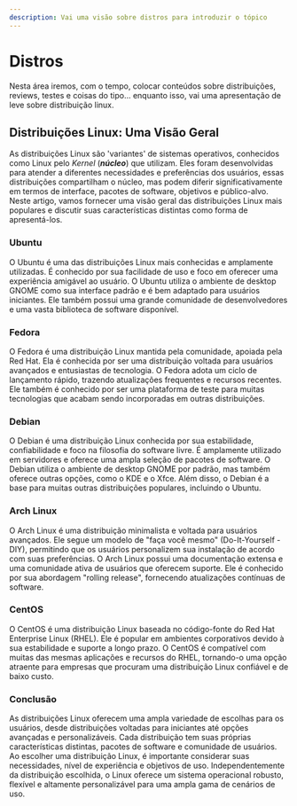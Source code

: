 ```yaml
---
description: Vai uma visão sobre distros para introduzir o tópico
---
```


# Distros

Nesta área iremos, com o tempo, colocar conteúdos sobre distribuições, reviews, testes e coisas do tipo... enquanto isso, vai uma apresentação de leve sobre distribuição linux.

## Distribuições Linux: Uma Visão Geral

As distribuições Linux são 'variantes' de sistemas operativos, conhecidos como Linux pelo _Kernel_ (_**núcleo**_) que utilizam. Eles foram desenvolvidas para atender a diferentes necessidades e preferências dos usuários, essas distribuições compartilham o núcleo, mas podem diferir significativamente em termos de interface, pacotes de software, objetivos e público-alvo. Neste artigo, vamos fornecer uma visão geral das distribuições Linux mais populares e discutir suas características distintas como forma de apresentá-los.

### Ubuntu

O Ubuntu é uma das distribuições Linux mais conhecidas e amplamente utilizadas. É conhecido por sua facilidade de uso e foco em oferecer uma experiência amigável ao usuário. O Ubuntu utiliza o ambiente de desktop GNOME como sua interface padrão e é bem adaptado para usuários iniciantes. Ele também possui uma grande comunidade de desenvolvedores e uma vasta biblioteca de software disponível.

### Fedora

O Fedora é uma distribuição Linux mantida pela comunidade, apoiada pela Red Hat. Ela é conhecida por ser uma distribuição voltada para usuários avançados e entusiastas de tecnologia. O Fedora adota um ciclo de lançamento rápido, trazendo atualizações frequentes e recursos recentes. Ele também é conhecido por ser uma plataforma de teste para muitas tecnologias que acabam sendo incorporadas em outras distribuições.

### Debian

O Debian é uma distribuição Linux conhecida por sua estabilidade, confiabilidade e foco na filosofia do software livre. É amplamente utilizado em servidores e oferece uma ampla seleção de pacotes de software. O Debian utiliza o ambiente de desktop GNOME por padrão, mas também oferece outras opções, como o KDE e o Xfce. Além disso, o Debian é a base para muitas outras distribuições populares, incluindo o Ubuntu.

### Arch Linux

O Arch Linux é uma distribuição minimalista e voltada para usuários avançados. Ele segue um modelo de "faça você mesmo" (Do-It-Yourself - DIY), permitindo que os usuários personalizem sua instalação de acordo com suas preferências. O Arch Linux possui uma documentação extensa e uma comunidade ativa de usuários que oferecem suporte. Ele é conhecido por sua abordagem "rolling release", fornecendo atualizações contínuas de software.

### CentOS

O CentOS é uma distribuição Linux baseada no código-fonte do Red Hat Enterprise Linux (RHEL). Ele é popular em ambientes corporativos devido à sua estabilidade e suporte a longo prazo. O CentOS é compatível com muitas das mesmas aplicações e recursos do RHEL, tornando-o uma opção atraente para empresas que procuram uma distribuição Linux confiável e de baixo custo.

### Conclusão

As distribuições Linux oferecem uma ampla variedade de escolhas para os usuários, desde distribuições voltadas para iniciantes até opções avançadas e personalizáveis. Cada distribuição tem suas próprias características distintas, pacotes de software e comunidade de usuários. Ao escolher uma distribuição Linux, é importante considerar suas necessidades, nível de experiência e objetivos de uso. Independentemente da distribuição escolhida, o Linux oferece um sistema operacional robusto, flexível e altamente personalizável para uma ampla gama de cenários de uso.
